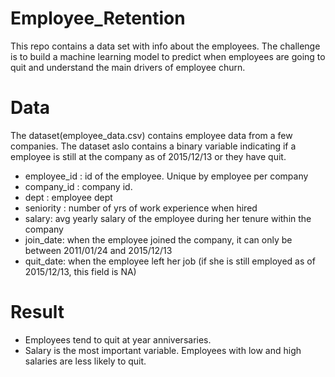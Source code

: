 # Employee_Retention
This repo contains a data set with info about the employees. The challenge is to build a machine learning model to predict when employees are going to quit and understand the main drivers of employee churn.

# Data
The dataset(employee_data.csv) contains employee data from a few companies. The dataset aslo contains a binary variable indicating if a employee is still  at the company as of 2015/12/13 or they have quit. 



- employee_id : id of the employee. Unique by employee per company
- company_id : company id.
- dept : employee dept
- seniority : number of yrs of work experience when hired
- salary: avg yearly salary of the employee during her tenure within the company
- join_date: when the employee joined the company, it can only be between 2011/01/24 and 2015/12/13
- quit_date: when the employee left her job (if she is still employed as of 2015/12/13, this field is NA)

# Result
- Employees tend to quit at year anniversaries.
- Salary is the most important variable. Employees with low and high salaries are less likely to quit.

